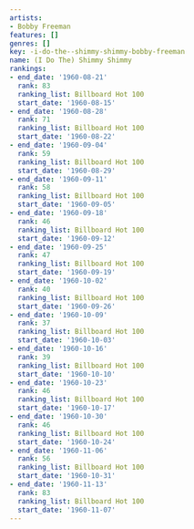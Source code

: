 ```yaml
---
artists:
- Bobby Freeman
features: []
genres: []
key: -i-do-the--shimmy-shimmy-bobby-freeman
name: (I Do The) Shimmy Shimmy
rankings:
- end_date: '1960-08-21'
  rank: 83
  ranking_list: Billboard Hot 100
  start_date: '1960-08-15'
- end_date: '1960-08-28'
  rank: 71
  ranking_list: Billboard Hot 100
  start_date: '1960-08-22'
- end_date: '1960-09-04'
  rank: 59
  ranking_list: Billboard Hot 100
  start_date: '1960-08-29'
- end_date: '1960-09-11'
  rank: 58
  ranking_list: Billboard Hot 100
  start_date: '1960-09-05'
- end_date: '1960-09-18'
  rank: 46
  ranking_list: Billboard Hot 100
  start_date: '1960-09-12'
- end_date: '1960-09-25'
  rank: 47
  ranking_list: Billboard Hot 100
  start_date: '1960-09-19'
- end_date: '1960-10-02'
  rank: 40
  ranking_list: Billboard Hot 100
  start_date: '1960-09-26'
- end_date: '1960-10-09'
  rank: 37
  ranking_list: Billboard Hot 100
  start_date: '1960-10-03'
- end_date: '1960-10-16'
  rank: 39
  ranking_list: Billboard Hot 100
  start_date: '1960-10-10'
- end_date: '1960-10-23'
  rank: 46
  ranking_list: Billboard Hot 100
  start_date: '1960-10-17'
- end_date: '1960-10-30'
  rank: 46
  ranking_list: Billboard Hot 100
  start_date: '1960-10-24'
- end_date: '1960-11-06'
  rank: 56
  ranking_list: Billboard Hot 100
  start_date: '1960-10-31'
- end_date: '1960-11-13'
  rank: 83
  ranking_list: Billboard Hot 100
  start_date: '1960-11-07'
---
```


